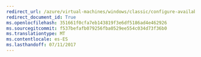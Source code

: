 ```yaml
---
redirect_url: /azure/virtual-machines/windows/classic/configure-availability
redirect_document_id: True
ms.openlocfilehash: 351661f0cfa7eb143819f3e6df5186ad4e462926
ms.sourcegitcommit: f537befafb079256fba0529ee554c034d73f36b0
ms.translationtype: MT
ms.contentlocale: es-ES
ms.lasthandoff: 07/11/2017
---
```

